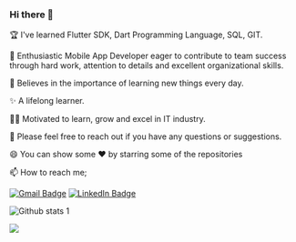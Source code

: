 ### Hi there 👋

🏆 I've learned Flutter SDK, Dart Programming Language, SQL, GIT.

👯 Enthusiastic Mobile App Developer eager to contribute to team success through hard work, attention to details and excellent organizational skills.

📝 Believes in the importance of learning new things every day.

✨ A lifelong learner.

👨‍💻 Motivated to learn, grow and excel in IT industry.

💬 Please feel free to reach out if you have any questions or suggestions.

😄 You can show some ❤️ by starring some of the repositories

📫 How to reach me;

[![Gmail Badge](https://img.shields.io/badge/Gmail-D14836?style=for-the-badge&logo=gmail&logoColor=white&link=link)](https://mail.google.com/mail/u/0/?hl=tr&tf=cm&fs=1&to=mbkurtkz@gmail.com) [![LinkedIn Badge](https://img.shields.io/badge/LinkedIn-0077B5?style=for-the-badge&logo=linkedin&logoColor=white&link=link)](https://www.linkedin.com/in/mücahit-burak-kurt-3b890a17b)


![Github stats 1](https://github-readme-stats.vercel.app/api?username=ArhtasTheDev&show_icons=true&theme=gradient) 


<img src="https://swapps.com/wp-content/uploads/2018/07/trying-out-flutter-1024x576.jpg" width="auto">



